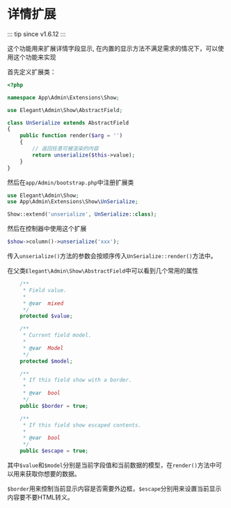 # 详情扩展

::: tip
since v1.6.12
:::

这个功能用来扩展详情字段显示, 在内置的显示方法不满足需求的情况下，可以使用这个功能来实现

首先定义扩展类：

```php
<?php

namespace App\Admin\Extensions\Show;

use Elegant\Admin\Show\AbstractField;

class UnSerialize extends AbstractField
{
    public function render($arg = '')
    {
        // 返回任意可被渲染的内容
        return unserialize($this->value);
    }
}
```

然后在`app/Admin/bootstrap.php`中注册扩展类

```php
use Elegant\Admin\Show;
use App\Admin\Extensions\Show\UnSerialize;

Show::extend('unserialize', UnSerialize::class);
```

然后在控制器中使用这个扩展

```php
$show->column()->unserialize('xxx');
```

传入`unserialize()`方法的参数会按顺序传入`UnSerialize::render()`方法中。

在父类`Elegant\Admin\Show\AbstractField`中可以看到几个常用的属性

```php
    /**
     * Field value.
     *
     * @var  mixed
     */
    protected $value;

    /**
     * Current field model.
     *
     * @var  Model
     */
    protected $model;

    /**
     * If this field show with a border.
     *
     * @var  bool
     */
    public $border = true;

    /**
     * If this field show escaped contents.
     *
     * @var  bool
     */
    public $escape = true;
```

其中`$value`和`$model`分别是当前字段值和当前数据的模型，在`render()`方法中可以用来获取你想要的数据。

`$border`用来控制当前显示内容是否需要外边框，`$escape`分别用来设置当前显示内容要不要HTML转义。
